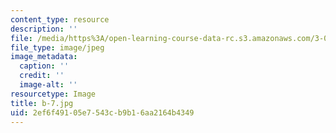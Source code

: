 ```yaml
---
content_type: resource
description: ''
file: /media/https%3A/open-learning-course-data-rc.s3.amazonaws.com/3-091sc-introduction-to-solid-state-chemistry-fall-2010/2ef6f49105e7543cb9b16aa2164b4349_b-7.jpg
file_type: image/jpeg
image_metadata:
  caption: ''
  credit: ''
  image-alt: ''
resourcetype: Image
title: b-7.jpg
uid: 2ef6f491-05e7-543c-b9b1-6aa2164b4349
---
```

